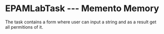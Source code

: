 # EPAMLabTask --- Memento Memory

The task contains a form where user can input a string and as a result get all permitions of it.